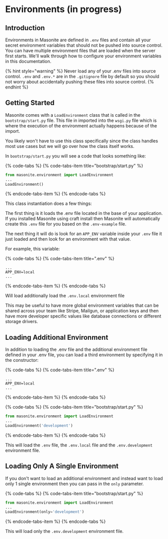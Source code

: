 # Environments \(in progress\)

## Introduction

Environments in Masonite are defined in `.env` files and contain all your secret environment variables that should not be pushed into source control. You can have multiple environment files that are loaded when the server first starts. We'll walk through how to configure your environment variables in this documentation.

{% hint style="warning" %}
Never load any of your .env files into source control. `.env` and `.env.*` are in the `.gitignore` file by default so you should not worry about accidentally pushing these files into source control.
{% endhint %}

## Getting Started

Masonite comes with a `LoadEnvironment` class that is called in the `bootstrap/start.py` file. This file in imported into the `wsgi.py` file which is where the execution of the environment actually happens because of the import. 

You likely won't have to use this class specifically since the class handles most use cases but we will go over how the class itself works.

In `bootstrap/start.py` you will see a code that looks something like:

{% code-tabs %}
{% code-tabs-item title="bootstrap/start.py" %}
```python
from masonite.environment import LoadEnvironment
...
LoadEnvironment()
```
{% endcode-tabs-item %}
{% endcode-tabs %}

This class instantiation does a few things:

The first thing is it loads the .env file located in the base of your application. If you installed Masonite using craft install then Masonite will automatically create this `.env` file for you based on the `.env-example` file.

The next thing it will do is look for an `APP_ENV` variable inside your `.env` file it just loaded and then look for an environment with that value.

For example, this variable:

{% code-tabs %}
{% code-tabs-item title=".env" %}
```text
...
APP_ENV=local
...
```
{% endcode-tabs-item %}
{% endcode-tabs %}

Will load additionally load the `.env.local` environment file

This may be useful to have more global environment variables that can be shared across your team like Stripe, Mailgun, or application keys and then have more developer specific values like database connections or different storage drivers.

## Loading Additional Environment

In addition to loading the .env file and the additional environment file defined in your .env file, you can load a third environment by specifying it in the constructor:

{% code-tabs %}
{% code-tabs-item title=".env" %}
```text
...
APP_ENV=local
...
```
{% endcode-tabs-item %}
{% endcode-tabs %}

{% code-tabs %}
{% code-tabs-item title="bootstrap/start.py" %}
```python
from masonite.environment import LoadEnvironment
...
LoadEnvironment('development')
```
{% endcode-tabs-item %}
{% endcode-tabs %}

This will load the `.env` file, the `.env.local` file and the `.env.development` environment file. 

## Loading Only A Single Environment

If you don't want to load an additional environment and instead want to load only 1 single environment then you can pass in the `only` parameter.

{% code-tabs %}
{% code-tabs-item title="bootstrap/start.py" %}
```python
from masonite.environment import LoadEnvironment
...
LoadEnvironment(only='development')
```
{% endcode-tabs-item %}
{% endcode-tabs %}

This will load only the `.env.development` environment file.





